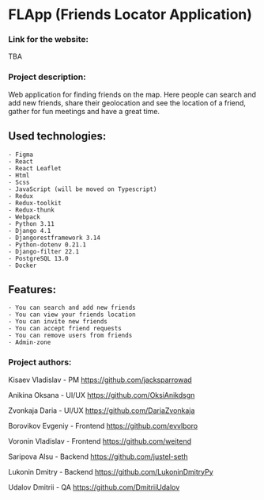 # FLApp (Friends Locator Application)

### Link for the website:

TBA

### Project description:

Web application for finding friends on the map. Here people can search and add new friends, share their geolocation and see the location of a friend, gather for fun meetings and have a great time.

Used technologies:
-
    - Figma
    - React
    - React Leaflet
    - Html
    - Scss
    - JavaScript (will be moved on Typescript)
    - Redux
    - Redux-toolkit
    - Redux-thunk
    - Webpack
    - Python 3.11
    - Django 4.1
    - Djangorestframework 3.14
    - Python-dotenv 0.21.1
    - Django-filter 22.1
    - PostgreSQL 13.0
    - Docker

Features:
-
    - You can search and add new friends
    - You can view your friends location
    - You can invite new friends
    - You can accept friend requests
    - You can remove users from friends
    - Admin-zone

### Project authors:

Kisaev Vladislav - PM
https://github.com/jacksparrowad

Anikina Oksana - UI/UX
https://github.com/OksiAnikdsgn

Zvonkaja Daria - UI/UX
https://github.com/DariaZvonkaja

Borovikov Evgeniy - Frontend
https://github.com/evvlboro

Voronin Vladislav - Frontend
https://github.com/weitend

Saripova Alsu - Backend
https://github.com/justel-seth

Lukonin Dmitry - Backend
https://github.com/LukoninDmitryPy

Udalov Dmitrii - QA
https://github.com/DmitriiUdalov
